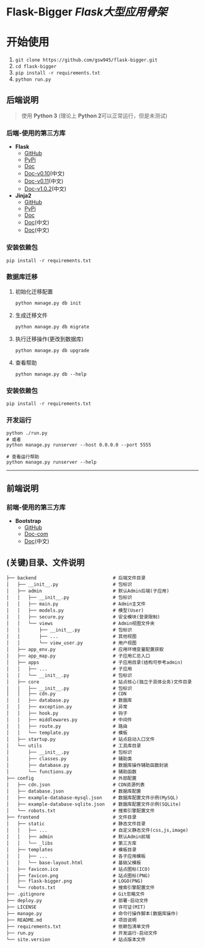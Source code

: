 # Flask-Bigger *Flask大型应用骨架*

# 开始使用
1. `git clone https://github.com/gsw945/flask-bigger.git`
2. `cd flask-bigger`
3. `pip install -r requirements.txt`
4. `python run.py`

## 后端说明
> 使用 **Python 3** (理论上 **Python 2**可以正常运行，但是未测试)

### 后端-使用的第三方库
* **Flask**
    - [GitHub](https://github.com/pallets/flask)
    - [PyPi](https://pypi.python.org/pypi/Flask)
    - [Doc](http://flask.pocoo.org/docs/)
    - [Doc-v0.10](http://docs.jinkan.org/docs/flask/)(中文)
    - [Doc-v0.11](http://python.usyiyi.cn/translate/flask_011_ch/index.html)(中文)
    - [Doc-v1.0.2](https://dormousehole.readthedocs.io/en/latest/)(中文)
* **Jinja2**
    - [GitHub](http://github.com/mitsuhiko/jinja2)
    - [PyPi](https://pypi.python.org/pypi/Jinja2)
    - [Doc](http://jinja.pocoo.org/docs/)
    - [Doc](http://python.usyiyi.cn/translate/jinja2_29/index.html)(中文)
    - [Doc](http://docs.jinkan.org/docs/jinja2/)(中文)

### 安装依赖包
```shell
pip install -r requirements.txt
```

### 数据库迁移
1. 初始化迁移配置
    ```shell
    python manage.py db init
    ```
2. 生成迁移文件
    ```shell
    python manage.py db migrate
    ```
3. 执行迁移操作(更改到数据库)
    ```shell
    python manage.py db upgrade
    ```
4. 查看帮助
    ```shell
    python manage.py db --help
    ```

### 安装依赖包
```shell
pip install -r requirements.txt
```

### 开发运行
```shell
python ./run.py
# 或者
python manage.py runserver --host 0.0.0.0 --port 5555

# 查看运行帮助
python manage.py runserver --help
```

---

## 前端说明

### 前端-使用的第三方库
* **Bootstrap**
    - [GitHub](https://github.com/twbs/bootstrap)
    - [Doc-com](http://getbootstrap.com)
    - [Doc](https://v3.bootcss.com)(中文)

## (关键)目录、文件说明
```
├── backend                            # 后端文件目录
│   ├── __init__.py                    # 包标识
│   ├── admin                          # 默认Admin后端(子应用)
│   │   ├── __init__.py                # 包标识
│   │   ├── main.py                    # Admin主文件
│   │   ├── models.py                  # 模型(User)
│   │   ├── secure.py                  # 安全模块(登录限制)
│   │   └── views                      # Admin视图文件夹
│   │       ├── __init__.py            # 包标识
│   │       ├── ...                    # 其他视图
│   │       └── view_user.py           # 用户视图
│   ├── app_env.py                     # 应用环境变量配置获取
│   ├── app_map.py                     # 子应用汇总入口
│   ├── apps                           # 子应用目录(结构可参考admin)
│   │   ├── ...                        # 子应用
│   │   └── __init__.py                # 包标识
│   ├── core                           # 站点核心(独立于具体业务)文件目录
│   │   ├── __init__.py                # 包标识
│   │   ├── cdn.py                     # CDN
│   │   ├── database.py                # 数据库
│   │   ├── exception.py               # 异常
│   │   ├── hook.py                    # 钩子
│   │   ├── middlewares.py             # 中间件
│   │   ├── route.py                   # 路由
│   │   └── template.py                # 模板
│   ├── startup.py                     # 站点启动入口文件
│   └── utils                          # 工具库目录
│       ├── __init__.py                # 包标识
│       ├── classes.py                 # 辅助类
│       ├── database.py                # 数据库操作辅助函数封装
│       └── functions.py               # 辅助函数
├── config                             # 外部配置
│   ├── cdn.json                       # CDN资源列表
│   ├── database.json                  # 数据库配置
│   ├── example-database-mysql.json    # 数据库配置文件示例(MySQL)
│   ├── example-database-sqlite.json   # 数据库配置文件示例(SQLite)
│   └── robots.txt                     # 搜索引擎配置文件
├── frontend                           # 文件目录
│   ├── static                         # 静态文件目录
│   │   ├── ...                        # 自定义静态文件(css,js,image)
│   │   ├── admin                      # 默认Admin前端
│   │   └── _libs                      # 第三方库
│   ├── templates                      # 模板目录
│   │   ├── ...                        # 各子应用模板
│   │   └── base-layout.html           # 基础父模板
│   ├── favicon.ico                    # 站点图标(ICO)
│   ├── favicon.png                    # 站点图标(PNG)
│   ├── flask-bigger.png               # LOGO(PNG)
│   └── robots.txt                     # 搜索引擎配置文件
├── .gitignore                         # Git忽略文件
├── deploy.py                          # 部署-启动文件
├── LICENSE                            # 许可证(MIT)
├── manage.py                          # 命令行操作脚本(数据库操作)
├── README.md                          # 项目说明
├── requirements.txt                   # 依赖包清单文件
├── run.py                             # 开发运行-启动文件
└── site.version                       # 站点版本文件
```